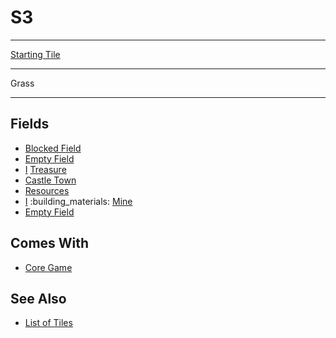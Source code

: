 # S3

___
[Starting Tile](../keywords/starting_tile.md)
___
Grass
___


## Fields

- [Blocked Field](../keywords/blocked_field.md)
- [Empty Field](../keywords/empty_field.md)
- [Ⅰ](../difficulties.md) [Treasure](../fields/treasure.md)
- [Castle Town](../towns/castle.md)
- [Resources](../fields/resources.md)
- [Ⅰ](../difficulties.md) :building_materials: [Mine](../fields/mine.md)
- [Empty Field](../keywords/empty_field.md)


## Comes With

- [Core Game](../content/core_game.md)


## See Also

- [List of Tiles](index.md)
